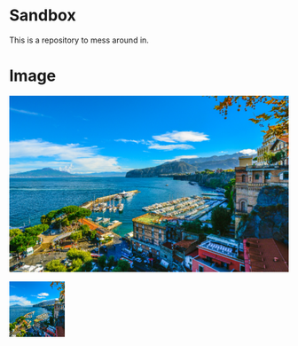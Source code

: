 # Sandbox
This is a repository to mess around in.

# Image
![Sorrento](images/sorrento.jpg)

<img src="images/sorrento.jpg" alt="Sorrento" width = "100" height = "100">
